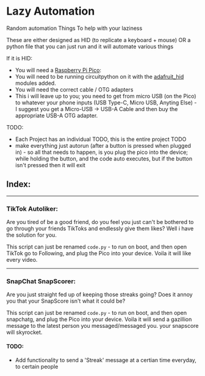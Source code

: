 # Lazy Automation

Random automation Things To help with your laziness


These are either designed as HID (to replicate a keyboard + mouse) OR a python file that you can just run and it will automate various things

If it is HID:
- You will need a [Raspberry Pi Pico](https://thepihut.com/products/raspberry-pi-pico):
- You will need to be running circuitpython on it with the [adafruit_hid](https://github.com/adafruit/Adafruit_CircuitPython_HID) modules added.
- You will need the correct cable / OTG adapters
-   This i will leave up to you; you need to get from micro USB (on the Pico) to whatever your phone inputs (USB Type-C, Micro USB, Anyting Else) - I suggest you get a Micro-USB -> USB-A Cable and then buy the appropriate USB-A OTG adapter.


TODO:
- Each Project has an individual TODO, this is the entire project TODO
- make everything just autorun (after a button is pressed when plugged in) - so all that needs to happen, is you plug the pico into the device; while holding the button, and the code auto executes, but if the button isn't pressed then it will exit

## Index:
<hr>

### TikTok Autoliker:
Are you tired of be a good friend, do you feel you just can't be bothered to go through your friends TikToks and endlessly give them likes?
Well i have the solution for you.

This script can just be renamed `code.py` - to run on boot, and then open TikTok go to Following, and plug the Pico into your device. 
Voila it will like every video.

<hr>

### SnapChat SnapScorer:
Are you just straight fed up of keeping those streaks going?
Does it annoy you that your SnapScore isn't what it could be?

This script can just be renamed `code.py` - to run on boot, and then open snapchatg, and plug the Pico into your device. 
Voila it will send a gazillion message to the latest person you messaged/messaged you. your snapscore will skyrocket.

#### TODO:
- Add functionality to send a 'Streak' message at a certian time everyday, to certain people

